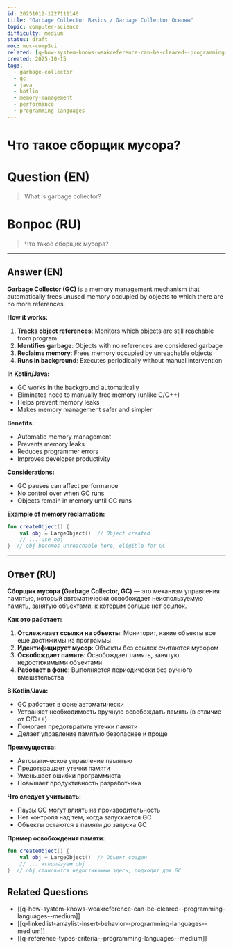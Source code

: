 ```yaml
---
id: 20251012-1227111140
title: "Garbage Collector Basics / Garbage Collector Основы"
topic: computer-science
difficulty: medium
status: draft
moc: moc-compSci
related: [q-how-system-knows-weakreference-can-be-cleared--programming-languages--medium, q-linkedlist-arraylist-insert-behavior--programming-languages--medium, q-reference-types-criteria--programming-languages--medium]
created: 2025-10-15
tags:
  - garbage-collector
  - gc
  - java
  - kotlin
  - memory-management
  - performance
  - programming-languages
---
```

# Что такое сборщик мусора?

# Question (EN)
> What is garbage collector?

# Вопрос (RU)
> Что такое сборщик мусора?

---

## Answer (EN)

**Garbage Collector (GC)** is a memory management mechanism that automatically frees unused memory occupied by objects to which there are no more references.

**How it works:**

1. **Tracks object references**: Monitors which objects are still reachable from program
2. **Identifies garbage**: Objects with no references are considered garbage
3. **Reclaims memory**: Frees memory occupied by unreachable objects
4. **Runs in background**: Executes periodically without manual intervention

**In Kotlin/Java:**
- GC works in the background automatically
- Eliminates need to manually free memory (unlike C/C++)
- Helps prevent memory leaks
- Makes memory management safer and simpler

**Benefits:**
- Automatic memory management
- Prevents memory leaks
- Reduces programmer errors
- Improves developer productivity

**Considerations:**
- GC pauses can affect performance
- No control over when GC runs
- Objects remain in memory until GC runs

**Example of memory reclamation:**
```kotlin
fun createObject() {
    val obj = LargeObject()  // Object created
    // ... use obj
}  // obj becomes unreachable here, eligible for GC
```

---

## Ответ (RU)

**Сборщик мусора (Garbage Collector, GC)** — это механизм управления памятью, который автоматически освобождает неиспользуемую память, занятую объектами, к которым больше нет ссылок.

**Как это работает:**

1. **Отслеживает ссылки на объекты**: Мониторит, какие объекты все еще достижимы из программы
2. **Идентифицирует мусор**: Объекты без ссылок считаются мусором
3. **Освобождает память**: Освобождает память, занятую недостижимыми объектами
4. **Работает в фоне**: Выполняется периодически без ручного вмешательства

**В Kotlin/Java:**
- GC работает в фоне автоматически
- Устраняет необходимость вручную освобождать память (в отличие от C/C++)
- Помогает предотвратить утечки памяти
- Делает управление памятью безопаснее и проще

**Преимущества:**
- Автоматическое управление памятью
- Предотвращает утечки памяти
- Уменьшает ошибки программиста
- Повышает продуктивность разработчика

**Что следует учитывать:**
- Паузы GC могут влиять на производительность
- Нет контроля над тем, когда запускается GC
- Объекты остаются в памяти до запуска GC

**Пример освобождения памяти:**
```kotlin
fun createObject() {
    val obj = LargeObject()  // Объект создан
    // ... используем obj
}  // obj становится недостижимым здесь, подходит для GC
```

## Related Questions

- [[q-how-system-knows-weakreference-can-be-cleared--programming-languages--medium]]
- [[q-linkedlist-arraylist-insert-behavior--programming-languages--medium]]
- [[q-reference-types-criteria--programming-languages--medium]]
